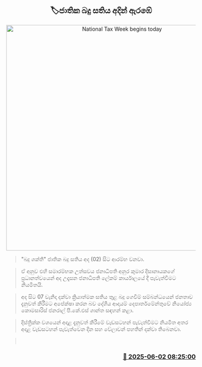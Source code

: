 <p align='center'><b><h2 align='center' title='National Tax Week begins today'>🏷ජාතික බදු සතිය අදින් ඇ‍රඹේ</h2></b></p>
<p align='center'><img src='https://helakuru.sgp1.cdn.digitaloceanspaces.com/esana/images/lib/tax[1].jpg' width='600' alt='National Tax Week begins today'></p>

> "බදු ශක්ති" ජාතික බදු සතිය අද (02) සිට ආරම්භ වනවා.

> ඒ අනුව එහි සමාරම්භක උත්සවය ජනාධිපති අනුර කුමාර දිසානායකගේ ප්‍රධානත්වයෙන් අද උදෑසන ජනාධිපති ලේකම් කාර්යාලයේ දී පැවැත්වීමට නියමිතයි.

> අද සිට 07 වැනිදා දක්වා ක්‍රියාත්මක සතිය තුළ බදු ගෙවීම් සම්බන්ධයෙන් ජනතාව දැනුවත් කිරීමට අපේක්ෂා කරන බව දේශීය ආදායම් දෙපාර්තමේන්තුවේ නියෝජ්‍ය කොමසාරිස් ජනරාල් පී.කේ.එස් ශාන්ත සඳහන් කළා.

> දිස්ත්‍රික්ක වශයෙන් අදාළ දැනුවත් කිරීමේ වැඩසටහන් පැවැත්වීමට නියමිත අතර අදාළ වැඩසටහන් පැවැත්වෙන දින සහ වේලාවන් පහතින් දක්වා තිබෙනවා.

>  



<h3 align='right'><a href='https://www.helakuru.lk/esana/p/110610/'>📅 2025-06-02 08:25:00</a></h3>
